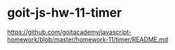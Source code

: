 # goit-js-hw-11-timer
https://github.com/goitacademy/javascript-homework/blob/master/homework-11/timer/README.md
